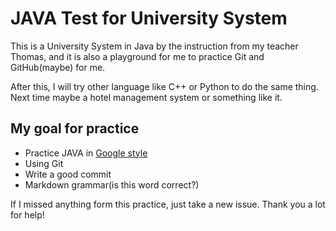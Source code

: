 # JAVA Test for University System
This is a University System in Java by the instruction from my teacher Thomas, and it is also a playground for me to practice Git and GitHub(maybe) for me.

After this, I will try other language like C++ or Python to do the same thing. Next time maybe a hotel management system or something like it.

## My goal for practice
* Practice JAVA in [Google style](https://google.github.io/styleguide/)
* Using Git
* Write a good commit
* Markdown grammar(is this word correct?)

If I missed anything form this practice, just take a new issue. Thank you a lot for help!